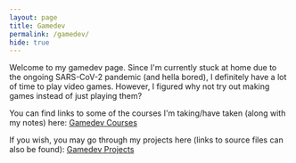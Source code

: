 ```yaml
---
layout: page
title: Gamedev
permalink: /gamedev/
hide: true
---
```


Welcome to my gamedev page. Since I'm currently stuck at home due to the ongoing SARS-CoV-2 pandemic (and hella bored), I definitely have a lot of time to play video games. However, I figured why not try out making games instead of just playing them?

You can find links to some of the courses I'm taking/have taken (along with my notes) here: [Gamedev Courses](/gamedev/courses/)

If you wish, you may go through my projects here (links to source files can also be found): [Gamedev Projects](/gamedev/projects/)

